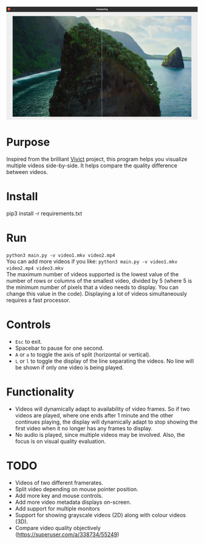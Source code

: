 ![Alt text](gallery/verticalSplit.png?raw=true "Compare videos for quality")
  
# Purpose
Inspired from the brilliant [Vivict](https://github.com/vivictorg/vivict) project, this program helps you visualize multiple videos side-by-side. It helps compare the quality difference between videos. 
  
# Install
pip3 install -r requirements.txt
  
# Run
`python3 main.py -v video1.mkv video2.mp4`    
You can add more videos if you like:
`python3 main.py -v video1.mkv video2.mp4 video3.mkv`    
The maximum number of videos supported is the lowest value of the number of rows or columns of the smallest video, divided by 5 (where 5 is the minimum number of pixels that a video needs to display. You can change this value in the code). Displaying a lot of videos simultaneously requires a fast processor.
  
# Controls
* `Esc` to exit.
* Spacebar to pause for one second.
* `A` or `a` to toggle the axis of split (horizontal or vertical).
* `L` or `l` to toggle the display of the line separating the videos. No line will be shown if only one video is being played.
    
# Functionality
* Videos will dynamically adapt to availability of video frames. So if two videos are played, where one ends after 1 minute and the other continues playing, the display will dynamically adapt to stop showing the first video when it no longer has any frames to display.
* No audio is played, since multiple videos may be involved. Also, the focus is on visual quality evaluation.
  
# TODO
* Videos of two different framerates.
* Split video depending on mouse pointer position. 
* Add more key and mouse controls.
* Add more video metadata displays on-screen.
* Add support for multiple monitors
* Support for showing grayscale videos (2D) along with colour videos (3D).
* Compare video quality objectively (https://superuser.com/a/338734/55249)